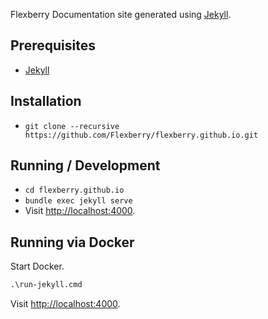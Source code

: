 Flexberry Documentation site generated using [Jekyll](https://jekyllrb.com/).

## Prerequisites

* [Jekyll](https://jekyllrb.com/)

## Installation

* `git clone --recursive https://github.com/Flexberry/flexberry.github.io.git`

## Running / Development

* `cd flexberry.github.io`
* `bundle exec jekyll serve`
* Visit [http://localhost:4000](http://localhost:4000).

## Running via Docker

Start Docker.

``` cmd
.\run-jekyll.cmd
```

Visit [http://localhost:4000](http://localhost:4000).


